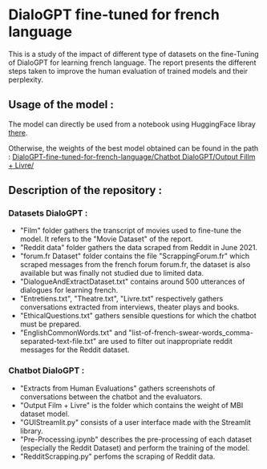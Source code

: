 # DialoGPT fine-tuned for french language

This is a study of the impact of different type of datasets on the fine-Tuning of DialoGPT for learning french language. The report presents the different steps taken to improve the human evaluation of trained models and their perplexity. 

## Usage of the model :

The model can directly be used from a notebook using HuggingFace libray [there](https://huggingface.co/emil2000/dialogpt-for-french-language).

Otherwise, the weights of the best model obtained can be found in the path : [DialoGPT-fine-tuned-for-french-language/Chatbot DialoGPT/Output Fillm + Livre/](https://github.com/emil2000dza/DialoGPT-fine-tuned-for-french-language/tree/main/Chatbot%20DialoGPT/Output%20Fillm%20%2B%20Livre)

## Description of the repository :

### Datasets DialoGPT :
- "Film" folder gathers the transcript of movies used to fine-tune the model. It refers to the "Movie Dataset" of the report.
- "Reddit data" folder gathers the data scraped from Reddit in June 2021.
- "forum.fr Dataset" folder contains the file "ScrappingForum.fr" which scraped messages from the french forum forum.fr, the dataset is also available but was finally not studied due to limited data.
- "DialogueAndExtractDataset.txt" contains around 500 utterances of dialogues for learning french.
- "Entretiens.txt", "Theatre.txt", "Livre.txt" respectively gathers conversations extracted from interviews, theater plays and books. 
- "EthicalQuestions.txt" gathers sensible questions for which the chatbot must be prepared. 
- "EnglishCommonWords.txt" and "list-of-french-swear-words_comma-separated-text-file.txt"  are used to filter out inappropriate reddit messages for the Reddit dataset. 

### Chatbot DialoGPT :

- "Extracts from Human Evaluations"  gathers screenshots of conversations between the chatbot and the evaluators.
- "Output Film + Livre" is the folder which contains the weight of MBI dataset model.
- "GUIStreamlit.py" consists of a user interface made with the Streamlit library. 
- "Pre-Processing.ipynb" describes the pre-processing of each dataset (especially the Reddit Dataset) and perform the training of the model.
- "RedditScrapping.py" perfoms the scraping of Reddit data. 
